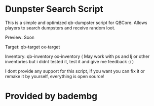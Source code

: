 # Dunpster Search Script
This is a simple and optimized qb-dumpster script for QBCore. Allows players to search dumpsters and receive random loot.

Preview: Soon

Target:
qb-target
ox-target

Inventory:
qb-inventory
ox-inventory ( May work with ps and lj or other inventories but i didnt tested it, test it and give me feedback :) )

I dont provide any support for this script, if you want you can fix it or remake it by yourself, everything is open source!

# Provided by badembg
